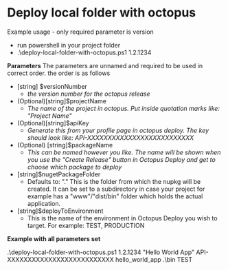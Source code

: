 # Deploy local folder with octopus

Example usage - only required parameter is version
- run powershell in your project folder
- .\deploy-local-folder-with-octopus.ps1 1.2.1234

**Parameters**
The parameters are unnamed and required to be used in correct order. the order is as follows
- [string] $versionNumber 
    - _the version number for the octopus release_
- (Optional)[string]$projectName
    -  _The name of the project in octopus. Put inside quotation marks like: "Project Name"_
- (Optional)[string]$apiKey
    -  _Generate this from your profile page in octopus deploy. The key should look like: API-XXXXXXXXXXXXXXXXXXXXXXXXXX_
- (Optional) [string]$packageName
    - _This can be named however you like. The name will be shown when you use the "Create Release" button in Octopus Deploy and get to choose which package to deploy_
- [string]$nugetPackageFolder
    - Defaults to: "\." This is the folder from which the nupkg will be created. It can be set to a subdirectory in case your project for example has a "www"/"dist/bin" folder which holds the actual application.
- [string]$deployToEnvironment
    - This is the name of the environment in Octopus Deploy you wish to target. For example: TEST, PRODUCTION

**Example with all parameters set**

.\deploy-local-folder-with-octopus.ps1 1.2.1234 "Hello World App" API-XXXXXXXXXXXXXXXXXXXXXXXXXX hello_world_app .\bin TEST